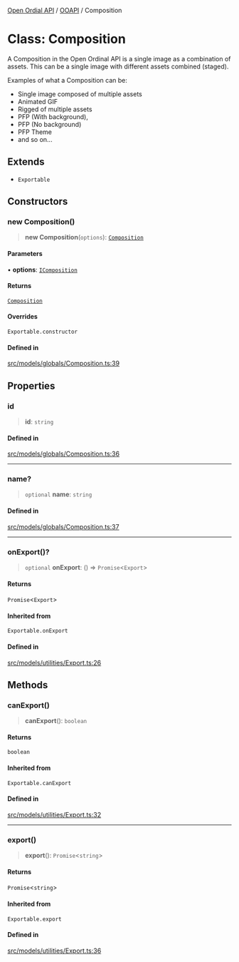[Open Ordial API](../../README.md) / [OOAPI](../README.md) / Composition

# Class: Composition

A Composition in the Open Ordinal API is a single image as a combination
of assets. This can be a single image with different assets combined (staged).

Examples of what a Composition can be:
- Single image composed of multiple assets
- Animated GIF
- Rigged of multiple assets
- PFP (With background),
- PFP (No background)
- PFP Theme
- and so on...

## Extends

- `Exportable`

## Constructors

### new Composition()

> **new Composition**(`options`): [`Composition`](Composition.md)

#### Parameters

• **options**: [`IComposition`](../interfaces/IComposition.md)

#### Returns

[`Composition`](Composition.md)

#### Overrides

`Exportable.constructor`

#### Defined in

[src/models/globals/Composition.ts:39](https://github.com/open-ordinal/open-ordinal-api/blob/e5d3b68402ab6ae1542219b48b6d5e3ee2104984/src/models/globals/Composition.ts#L39)

## Properties

### id

> **id**: `string`

#### Defined in

[src/models/globals/Composition.ts:36](https://github.com/open-ordinal/open-ordinal-api/blob/e5d3b68402ab6ae1542219b48b6d5e3ee2104984/src/models/globals/Composition.ts#L36)

***

### name?

> `optional` **name**: `string`

#### Defined in

[src/models/globals/Composition.ts:37](https://github.com/open-ordinal/open-ordinal-api/blob/e5d3b68402ab6ae1542219b48b6d5e3ee2104984/src/models/globals/Composition.ts#L37)

***

### onExport()?

> `optional` **onExport**: () => `Promise`\<`Export`\>

#### Returns

`Promise`\<`Export`\>

#### Inherited from

`Exportable.onExport`

#### Defined in

[src/models/utilities/Export.ts:26](https://github.com/open-ordinal/open-ordinal-api/blob/e5d3b68402ab6ae1542219b48b6d5e3ee2104984/src/models/utilities/Export.ts#L26)

## Methods

### canExport()

> **canExport**(): `boolean`

#### Returns

`boolean`

#### Inherited from

`Exportable.canExport`

#### Defined in

[src/models/utilities/Export.ts:32](https://github.com/open-ordinal/open-ordinal-api/blob/e5d3b68402ab6ae1542219b48b6d5e3ee2104984/src/models/utilities/Export.ts#L32)

***

### export()

> **export**(): `Promise`\<`string`\>

#### Returns

`Promise`\<`string`\>

#### Inherited from

`Exportable.export`

#### Defined in

[src/models/utilities/Export.ts:36](https://github.com/open-ordinal/open-ordinal-api/blob/e5d3b68402ab6ae1542219b48b6d5e3ee2104984/src/models/utilities/Export.ts#L36)

